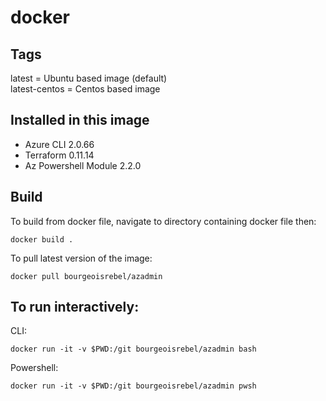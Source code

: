# docker

## Tags
latest = Ubuntu based image (default) \
latest-centos = Centos based image

## Installed in this image

- Azure CLI 2.0.66
- Terraform 0.11.14
- Az Powershell Module 2.2.0

## Build
To build from docker file, navigate to directory containing docker file then:

``` docker build . ```

To pull latest version of the image:

``` docker pull bourgeoisrebel/azadmin ```

## To run interactively:

CLI:

``` docker run -it -v $PWD:/git bourgeoisrebel/azadmin bash ```

Powershell: 

``` docker run -it -v $PWD:/git bourgeoisrebel/azadmin pwsh ```

